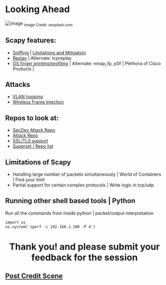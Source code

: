 # Looking Ahead

![image](https://user-images.githubusercontent.com/17419002/173438124-2156ae02-b083-4a6c-9bf2-1c027cef77e5.png)
<sub>Image Credit: unsplash.com</sub>


## Scapy features: 
* [Sniffing](https://scapy.readthedocs.io/en/latest/usage.html#sniffing) | [Limitations and Mitigation](https://scapy.readthedocs.io/en/latest/usage.html#performance-of-scapy)
* [Replay](https://scapy.readthedocs.io/en/latest/usage.html#sending-packets) | Alternate: tcpreplay
* [OS finger printing/profiling](https://scapy.readthedocs.io/en/latest/usage.html#os-fingerprinting) | Alternate: nmap_fp, p0f | Plethora of Cisco Products |
  
## Attacks
* [VLAN hopping](https://scapy.readthedocs.io/en/latest/usage.html#vlan-hopping)
* [Wireless Frame Injection](https://scapy.readthedocs.io/en/latest/usage.html#wireless-frame-injection)

## Repos to look at:
* [SecDev Attack Repo](https://github.com/secdev/awesome-scapy)
* [Attack Repo](https://github.com/GrigorDimitrov/ScapyAttacks)
* [SSL/TLS support](https://github.com/tintinweb/scapy-ssl_tls)
* [Superset | Repo list](https://github.com/topics/scapy?o=desc&s=stars) 

## Limitations of Scapy

* Handling large number of packets simultaneously | World of Containers | Find your limit
* Partial support for certain complex protocols | Write logic in tcp/udp 

## Running other shell based tools | Python

Run all the commands from inside python | packet/output interpretation

```
import os
os.system('iperf -c 192.168.1.100 -P 4')
```

<h1 align="center">Thank you! and please submit your feedback for the session</h1>

## [Post Credit Scene](post_credit_deviceLatencyAnalyzer.md)


